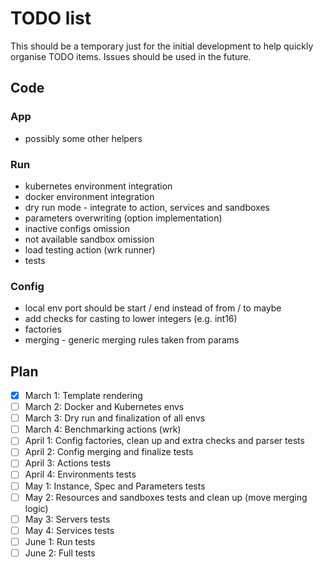 # TODO list

This should be a temporary just for the initial development to help quickly organise TODO items. Issues should be used
in the future.

## Code

### App
- possibly some other helpers

### Run
- kubernetes environment integration
- docker environment integration
- dry run mode - integrate to action, services and sandboxes
- parameters overwriting (option implementation)
- inactive configs omission
- not available sandbox omission
- load testing action (wrk runner)
- tests

### Config
- local env port should be start / end instead of from / to maybe
- add checks for casting to lower integers (e.g. int16)
- factories
- merging - generic merging rules taken from params

## Plan

- [x] March 1: Template rendering
- [ ] March 2: Docker and Kubernetes envs
- [ ] March 3: Dry run and finalization of all envs
- [ ] March 4: Benchmarking actions (wrk)
- [ ] April 1: Config factories, clean up and extra checks and parser tests
- [ ] April 2: Config merging and finalize tests
- [ ] April 3: Actions tests
- [ ] April 4: Environments tests
- [ ] May 1: Instance, Spec and Parameters tests
- [ ] May 2: Resources and sandboxes tests and clean up (move merging logic)
- [ ] May 3: Servers tests
- [ ] May 4: Services tests
- [ ] June 1: Run tests
- [ ] June 2: Full tests
